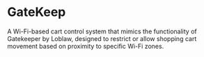 # GateKeep
A Wi-Fi-based cart control system that mimics the functionality of Gatekeeper by Loblaw, designed to restrict or allow shopping cart movement based on proximity to specific Wi-Fi zones.

